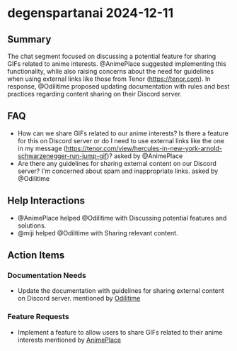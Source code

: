 # degenspartanai 2024-12-11

## Summary
The chat segment focused on discussing a potential feature for sharing GIFs related to anime interests. @AnimePlace suggested implementing this functionality, while also raising concerns about the need for guidelines when using external links like those from Tenor (https://tenor.com). In response, @Odilitime proposed updating documentation with rules and best practices regarding content sharing on their Discord server.

## FAQ
- How can we share GIFs related to our anime interests? Is there a feature for this on Discord server or do I need to use external links like the one in my message (https://tenor.com/view/hercules-in-new-york-arnold-schwarzenegger-run-jump-gif)? asked by @AnimePlace
- Are there any guidelines for sharing external content on our Discord server? I'm concerned about spam and inappropriate links. asked by @Odilitime

## Help Interactions
- @AnimePlace helped @Odilitime with Discussing potential features and solutions.
- @miji helped @Odilitime with Sharing relevant content.

## Action Items

### Documentation Needs
- Update the documentation with guidelines for sharing external content on Discord server. mentioned by [Odilitime](16:45)

### Feature Requests
- Implement a feature to allow users to share GIFs related to their anime interests mentioned by [AnimePlace](13:20)